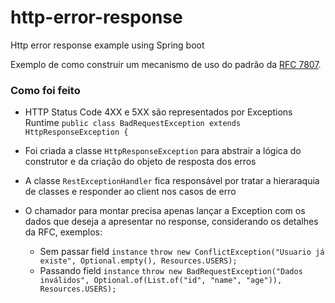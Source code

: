 # http-error-response
Http error response example using Spring boot

Exemplo de como construir um mecanismo de uso do padrão da [RFC 7807](https://tools.ietf.org/rfc/rfc7807.txt).

### Como foi feito

* HTTP Status Code 4XX e 5XX são representados por Exceptions Runtime
`public class BadRequestException extends HttpResponseException {`

* Foi criada a classe `HttpResponseException` para abstrair a lógica do construtor e da criação do objeto de resposta dos erros
* A classe `RestExceptionHandler` fica responsável por tratar a hieraraquia de classes e responder ao client nos casos de erro
* O chamador para montar precisa apenas lançar a Exception com os dados que deseja a apresentar no response, considerando os detalhes da RFC, exemplos:

	* Sem passar field `instance`
`throw new ConflictException("Usuario já existe", Optional.empty(), Resources.USERS);`
	* Passando field `instance`
`throw new BadRequestException("Dados inválidos", Optional.of(List.of("id", "name", "age")), Resources.USERS);`

